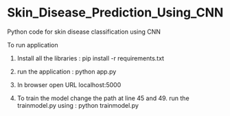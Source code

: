 # Skin_Disease_Prediction_Using_CNN

Python code for skin disease classification using CNN

To run application

1. Install all the libraries
 : pip install -r requirements.txt

2. run the application
 : python app.py

3. In browser open URL localhost:5000

4. To train the model change the path at line 45 and 49. run the trainmodel.py using
 : python trainmodel.py

